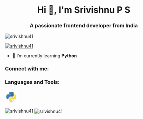 <h1 align="center">Hi 👋, I'm Srivishnu P S</h1>
<h3 align="center">A passionate frontend developer from India</h3>

<p align="left"> <img src="https://komarev.com/ghpvc/?username=srivishnu41&label=Profile%20views&color=0e75b6&style=flat" alt="srivishnu41" /> </p>

<p align="left"> <a href="https://github.com/ryo-ma/github-profile-trophy"><img src="https://github-profile-trophy.vercel.app/?username=srivishnu41" alt="srivishnu41" /></a> </p>

- 🌱 I’m currently learning **Python**

<h3 align="left">Connect with me:</h3>
<p align="left">
</p>

<h3 align="left">Languages and Tools:</h3>
<p align="left"> <a href="https://www.python.org" target="_blank" rel="noreferrer"> <img src="https://raw.githubusercontent.com/devicons/devicon/master/icons/python/python-original.svg" alt="python" width="40" height="40"/> </a> </p>

<p><img align="left" src="https://github-readme-stats.vercel.app/api/top-langs?username=srivishnu41&show_icons=true&locale=en&layout=compact" alt="srivishnu41" /></p>

<p>&nbsp;<img align="center" src="https://github-readme-stats.vercel.app/api?username=srivishnu41&show_icons=true&locale=en" alt="srivishnu41" /></p>

